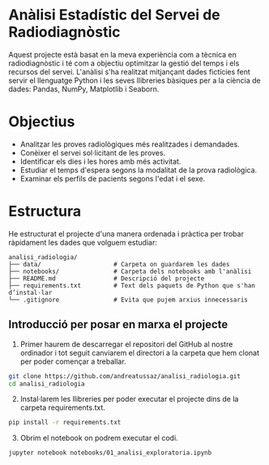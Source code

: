 # Anàlisi Estadístic del Servei de Radiodiagnòstic
Aquest projecte està basat en la meva experiència com a tècnica en radiodiagnòstic i té com a objectiu optimitzar la gestió del temps i els recursos del servei.
L'anàlisi s'ha realitzat mitjançant dades fictícies fent servir el llenguatge Python i les seves llibreries bàsiques per a la ciència de dades: Pandas, NumPy, Matplotlib i Seaborn.

# Objectius
- Analitzar les proves radiològiques més realitzades i demandades.
- Conèixer el servei sol·licitant de les proves.
- Identificar els dies i les hores amb més activitat.
- Estudiar el temps d'espera segons la modalitat de la prova radiològica.
- Examinar els perfils de pacients segons l'edat i el sexe.

# Estructura
He estructurat el projecte d'una manera ordenada i pràctica per trobar ràpidament les dades que volguem estudiar:
```
analisi_radiologia/
├── data/                    # Carpeta on guardarem les dades
├── notebooks/               # Carpeta dels notebooks amb l'anàlisi
├── README.md                # Descripció del projecte
├── requirements.txt         # Text dels paquets de Python que s'han d’instal·lar
└── .gitignore               # Evita que pujem arxius innecessaris
```
      
## Introducció per posar en marxa el projecte
1. Primer haurem de descarregar el repositori del GitHub al nostre ordinador i tot seguit canviarem el directori a la carpeta que hem clonat per poder començar a treballar.
```bash
git clone https://github.com/andreatussaz/analisi_radiologia.git
cd analisi_radiologia
```

2. Instal·larem les llibreries per poder executar el projecte dins de la carpeta requirements.txt.
```bash
pip install -r requirements.txt
```

3. Obrim el notebook on podrem executar el codi.
```bash
jupyter notebook notebooks/01_analisi_exploratoria.ipynb
```
